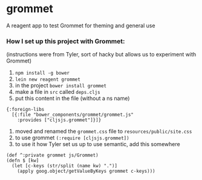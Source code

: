 # grommet
A reagent app to test Grommet for theming and general use

### How I set up this project with Grommet:
(instructions were from Tyler, sort of hacky but allows us to experiment with Grommet)

1. `npm install -g bower`
2. `lein new reagent grommet`
3. in the project `bower install grommet`
4. make a file in `src` called `deps.cljs`
5. put this content in the file (without a ns name)

```
{:foreign-libs
  [{:file "bower_components/grommet/grommet.js"
    :provides ["cljsjs.grommet"]}]}
```
    
1. moved and renamed the `grommet.css` file to `resources/public/site.css`
2. to use grommet `(:require [cljsjs.grommet])`
3. to use it how Tyler set us up to use semantic, add this somewhere

```
(def ^:private grommet js/Grommet)
(defn $ [kw]
  (let [c-keys (str/split (name kw) ".")]
    (apply goog.object/getValueByKeys grommet c-keys)))
```
